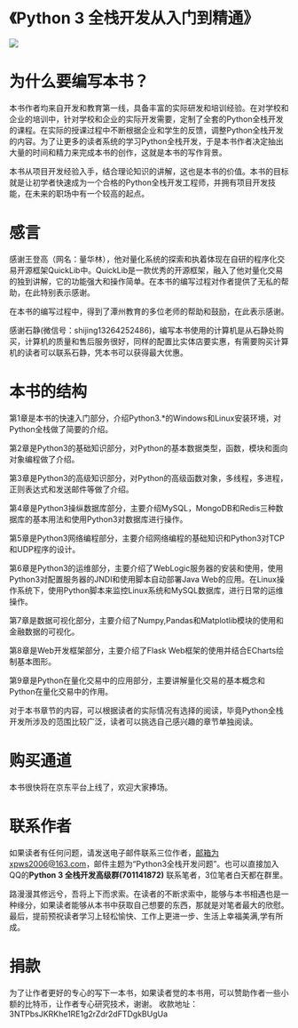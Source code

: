 # 《Python 3 全栈开发从入门到精通》

![](http://5b0988e595225.cdn.sohucs.com/images/20180421/05c175e5a87f4661bf36993092749261.jpeg)

为什么要编写本书？
=========
本书作者均来自开发和教育第一线，具备丰富的实际研发和培训经验。在对学校和企业的培训中，针对学校和企业的实际开发需要，定制了全套的Python全栈开发的课程。在实际的授课过程中不断根据企业和学生的反馈，调整Python全栈开发的内容。为了让更多的读者系统的学习Python全栈开发，于是本书作者决定抽出大量的时间和精力来完成本书的创作，这就是本书的写作背景。

本书从项目开发经验入手，结合理论知识的讲解，这也是本书的价值。本书的目标就是让初学者快速成为一个合格的Python全栈开发工程师，并拥有项目开发技能，在未来的职场中有一个较高的起点。


感言
=========
感谢王登高（网名：量华林），他对量化系统的探索和执着体现在自研的程序化交易开源框架QuickLib中。QuickLib是一款优秀的开源框架，融入了他对量化交易的独到讲解，它的功能强大和操作简单。在本书的编写过程对作者提供了无私的帮助，在此特别表示感谢。

在本书的编写过程中，得到了潭州教育的多位老师的帮助和鼓励，在此表示感谢。

感谢石静(微信号：shijing13264252486)，编写本书使用的计算机是从石静处购买，计算机的质量和售后服务很好，同样的配置比实体店要实惠，有需要购买计算机的读者可以联系石静，凭本书可以获得最大优惠。



本书的结构
=========
第1章是本书的快速入门部分，介绍Python3.*的Windows和Linux安装环境，对Python全栈做了简要的介绍。

第2章是Python3的基础知识部分，对Python的基本数据类型，函数，模块和面向对象编程做了介绍。

第3章是Python3的高级知识部分，对Python的高级函数对象，多线程，多进程，正则表达式和发送邮件等做了介绍。

第4章是Python3操纵数据库部分，主要介绍MySQL，MongoDB和Redis三种数据库的基本用法和使用Python3对数据库进行操作。

第5章是Python3网络编程部分，主要介绍网络编程的基础知识和Python3对TCP和UDP程序的设计。

第6章是Python3的运维部分，主要介绍了WebLogic服务器的安装和使用，使用Python3对配置服务器的JNDI和使用脚本自动部署Java Web的应用。在Linux操作系统下，使用Python脚本来监控Linux系统和MySQL数据库，进行日常的运维操作。

第7章是数据可视化部分，主要介绍了Numpy,Pandas和Matplotlib模块的使用和金融数据的可视化。

第8章是Web开发框架部分，主要介绍了Flask Web框架的使用并结合ECharts绘制基本图形。

第9章是Python在量化交易中的应用部分，主要讲解量化交易的基本概念和Python在量化交易中的作用。

对于本书章节的内容，可以根据读者的实际情况有选择的阅读，毕竟Python全栈开发所涉及的范围比较广泛，读者可以挑选自己感兴趣的章节单独阅读。


购买通道
=========
本书很快将在京东平台上线了，欢迎大家捧场。


	
联系作者
=========
如果读者有任何问题，请发送电子邮件联系三位作者，邮箱为xpws2006@163.com，邮件主题为“Python3全栈开发问题”。也可以直接加入QQ的**Python 3 全栈开发高级群(701141872)** 联系笔者，3位笔者白天都在群里。

路漫漫其修远兮，吾将上下而求索。在读者的不断求索中，能够与本书相遇也是一种缘分，如果读者能够从本书中获取自己想要的东西，那就是对笔者最大的欣慰。最后，提前预祝读者学习上轻松愉快、工作上更进一步、生活上幸福美满,学有所成。


	
捐款
=========
为了让作者更好的专心的写下一本书，如果读者觉的本书用，可以赞助作者一些小额的比特币，让作者专心研究技术，谢谢。 
收款地址：3NTPbsJKRKhe1RE1g2rZdr2dFTDgkBUgUa 





